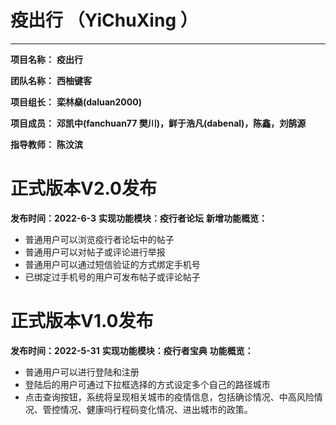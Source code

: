 # 疫出行 （YiChuXing ）

---

**项目名称：**       **疫出行**            

**团队名称：**       **西柚键客**          

**项目组长：**       **栾林燊(daluan2000)**           

**项目成员：**   	**邓凯中(fanchuan77 樊川)，鲜于浩凡(dabenal)，陈鑫，刘鹄源**

**指导教师：**       **陈汶滨** 
         
# 正式版本V2.0发布
**发布时间：2022-6-3**
**实现功能模块：疫行者论坛**
**新增功能概览：**
- 普通用户可以浏览疫行者论坛中的帖子
- 普通用户可以对帖子或评论进行举报
- 普通用户可以通过短信验证的方式绑定手机号
- 已绑定过手机号的用户可发布帖子或评论帖子

# 正式版本V1.0发布
**发布时间：2022-5-31**
**实现功能模块：疫行者宝典**
**功能概览：**
- 普通用户可以进行登陆和注册
- 登陆后的用户可通过下拉框选择的方式设定多个自己的路径城市
- 点击查询按钮，系统将呈现相关城市的疫情信息，包括确诊情况、中高风险情况、管控情况、健康吗行程码变化情况、进出城市的政策。